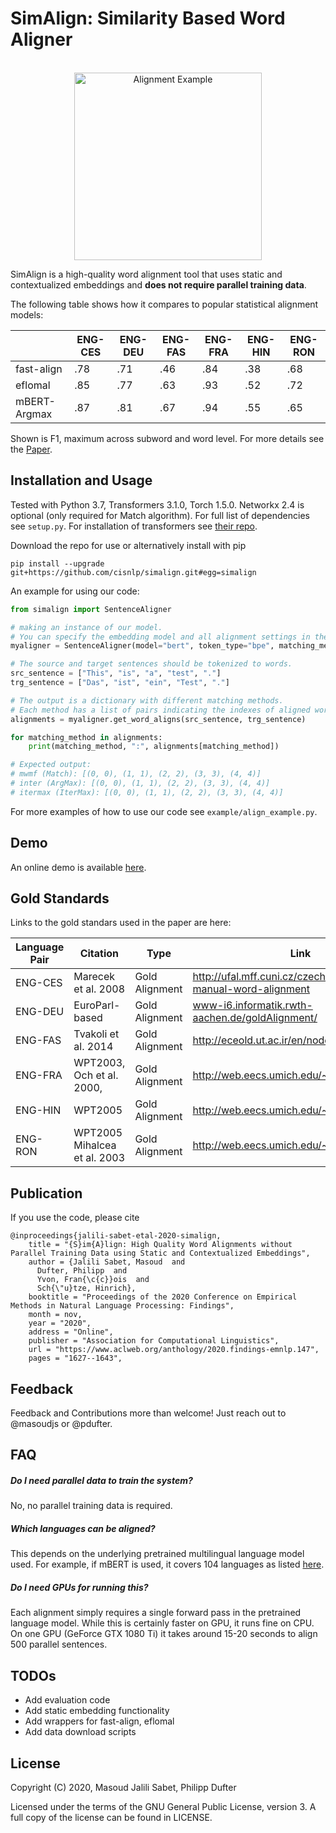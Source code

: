 SimAlign: Similarity Based Word Aligner
==============

<p align="center">
    <br>
    <img alt="Alignment Example" src="https://raw.githubusercontent.com/cisnlp/simalign/master/assets/example.png" width="300"/>
    <br>
<p>

SimAlign is a high-quality word alignment tool that uses static and contextualized embeddings and **does not require parallel training data**.

The following table shows how it compares to popular statistical alignment models:

|            | ENG-CES | ENG-DEU | ENG-FAS | ENG-FRA | ENG-HIN | ENG-RON |
| ---------- | ------- | ------- | ------- | ------- | ------- | ------- |
| fast-align | .78     | .71     | .46     | .84     | .38     | .68     |
| eflomal    | .85     | .77     | .63     | .93     | .52     | .72     |
| mBERT-Argmax | .87     | .81     | .67     | .94     | .55     | .65     |

Shown is F1, maximum across subword and word level. For more details see the [Paper](https://arxiv.org/pdf/2004.08728.pdf).


Installation and Usage
--------

Tested with Python 3.7, Transformers 3.1.0, Torch 1.5.0. Networkx 2.4 is optional (only required for Match algorithm). 
For full list of dependencies see `setup.py`.
For installation of transformers see [their repo](https://github.com/huggingface/transformers#installation).

Download the repo for use or alternatively install with pip

`pip install --upgrade git+https://github.com/cisnlp/simalign.git#egg=simalign`


An example for using our code:
```python
from simalign import SentenceAligner

# making an instance of our model.
# You can specify the embedding model and all alignment settings in the constructor.
myaligner = SentenceAligner(model="bert", token_type="bpe", matching_methods="mai")

# The source and target sentences should be tokenized to words.
src_sentence = ["This", "is", "a", "test", "."]
trg_sentence = ["Das", "ist", "ein", "Test", "."]

# The output is a dictionary with different matching methods.
# Each method has a list of pairs indicating the indexes of aligned words (The alignments are zero-indexed).
alignments = myaligner.get_word_aligns(src_sentence, trg_sentence)

for matching_method in alignments:
    print(matching_method, ":", alignments[matching_method])

# Expected output:
# mwmf (Match): [(0, 0), (1, 1), (2, 2), (3, 3), (4, 4)]
# inter (ArgMax): [(0, 0), (1, 1), (2, 2), (3, 3), (4, 4)]
# itermax (IterMax): [(0, 0), (1, 1), (2, 2), (3, 3), (4, 4)]
```
For more examples of how to use our code see `example/align_example.py`.

Demo
--------

An online demo is available [here](https://simalign.cis.lmu.de/).


Gold Standards
--------
Links to the gold standars used in the paper are here: 


| Language Pair  | Citation | Type |Link |
| ------------- | ------------- | ------------- | ------------- |
| ENG-CES | Marecek et al. 2008 | Gold Alignment | http://ufal.mff.cuni.cz/czech-english-manual-word-alignment |
| ENG-DEU | EuroParl-based | Gold Alignment | www-i6.informatik.rwth-aachen.de/goldAlignment/ |
| ENG-FAS | Tvakoli et al. 2014 | Gold Alignment | http://eceold.ut.ac.ir/en/node/940 |
| ENG-FRA |  WPT2003, Och et al. 2000,| Gold Alignment | http://web.eecs.umich.edu/~mihalcea/wpt/ |
| ENG-HIN |   WPT2005 | Gold Alignment | http://web.eecs.umich.edu/~mihalcea/wpt05/ |
| ENG-RON |  WPT2005 Mihalcea et al. 2003 | Gold Alignment | http://web.eecs.umich.edu/~mihalcea/wpt05/ |
        
        

Publication
--------

If you use the code, please cite 

```
@inproceedings{jalili-sabet-etal-2020-simalign,
    title = "{S}im{A}lign: High Quality Word Alignments without Parallel Training Data using Static and Contextualized Embeddings",
    author = {Jalili Sabet, Masoud  and
      Dufter, Philipp  and
      Yvon, Fran{\c{c}}ois  and
      Sch{\"u}tze, Hinrich},
    booktitle = "Proceedings of the 2020 Conference on Empirical Methods in Natural Language Processing: Findings",
    month = nov,
    year = "2020",
    address = "Online",
    publisher = "Association for Computational Linguistics",
    url = "https://www.aclweb.org/anthology/2020.findings-emnlp.147",
    pages = "1627--1643",
```

Feedback
--------

Feedback and Contributions more than welcome! Just reach out to @masoudjs or @pdufter. 


FAQ
--------

##### Do I need parallel data to train the system?

No, no parallel training data is required.

##### Which languages can be aligned?

This depends on the underlying pretrained multilingual language model used. For example, if mBERT is used, it covers 104 languages as listed [here](https://github.com/google-research/bert/blob/master/multilingual.md).

##### Do I need GPUs for running this?

Each alignment simply requires a single forward pass in the pretrained language model. While this is certainly 
faster on GPU, it runs fine on CPU. On one GPU (GeForce GTX 1080 Ti) it takes around 15-20 seconds to align 500 parallel sentences.


TODOs
--------

* Add evaluation code
* Add static embedding functionality
* Add wrappers for fast-align, eflomal
* Add data download scripts 



License
-------

Copyright (C) 2020, Masoud Jalili Sabet, Philipp Dufter

Licensed under the terms of the GNU General Public License, version 3. A full copy of the license can be found in LICENSE.
